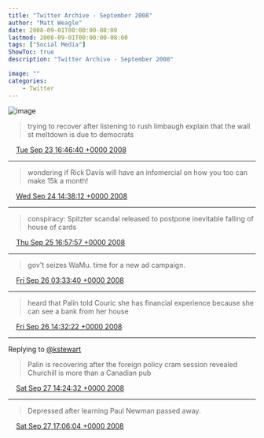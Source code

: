 ```yaml
---
title: "Twitter Archive - September 2008"
author: "Matt Weagle"
date: 2008-09-01T00:00:00-08:00
lastmod: 2008-09-01T00:00:00-08:00
tags: ["Social Media"]
ShowToc: true
description: "Twitter Archive - September 2008"

image: ""
categories: 
    - Twitter
---
```

![image](/sadtwitterbird3.jpg)

> trying to recover after listening to rush limbaugh explain that the wall st meltdown is due to democrats

<img src="./media/tweet.ico" width="12" /> [Tue Sep 23 16:46:40 +0000 2008](https://twitter.com/mweagle/status/931878163)

----

> wondering if Rick Davis will have an infomercial on how you too can make 15k a month\!

<img src="./media/tweet.ico" width="12" /> [Wed Sep 24 14:38:12 +0000 2008](https://twitter.com/mweagle/status/933051145)

----

> conspiracy: Spitzter scandal released to postpone inevitable falling of house of cards

<img src="./media/tweet.ico" width="12" /> [Thu Sep 25 16:57:57 +0000 2008](https://twitter.com/mweagle/status/934599235)

----

> gov't seizes WaMu\.  time for a new ad campaign\.

<img src="./media/tweet.ico" width="12" /> [Fri Sep 26 03:33:40 +0000 2008](https://twitter.com/mweagle/status/935257332)

----

> heard that Palin told Couric she has financial experience because she can see a bank from her house

<img src="./media/tweet.ico" width="12" /> [Fri Sep 26 14:32:22 +0000 2008](https://twitter.com/mweagle/status/935759440)

----

Replying to [@kstewart](https://twitter.com/kstewart/status/936737931)

> Palin is recovering after the foreign policy cram session revealed Churchill is more than a Canadian pub

<img src="./media/tweet.ico" width="12" /> [Sat Sep 27 14:24:32 +0000 2008](https://twitter.com/mweagle/status/937123336)

----

> Depressed after learning Paul Newman passed away\.

<img src="./media/tweet.ico" width="12" /> [Sat Sep 27 17:06:04 +0000 2008](https://twitter.com/mweagle/status/937272957)
